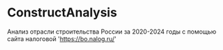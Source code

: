 # ConstructAnalysis
Анализ отрасли строительства России за 2020-2024 годы c помощью сайта налоговой 'https://bo.nalog.ru/'
